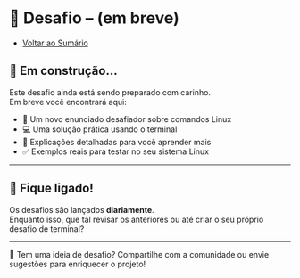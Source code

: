 # 🐧 Desafio – (em breve)  

- [Voltar ao Sumário](../SUMARIO.md)

## 🚧 Em construção...  
Este desafio ainda está sendo preparado com carinho.  
Em breve você encontrará aqui:  

- 🧩 Um novo enunciado desafiador sobre comandos Linux  
- 💻 Uma solução prática usando o terminal  
- 🧠 Explicações detalhadas para você aprender mais  
- ✅ Exemplos reais para testar no seu sistema Linux  

---

## 🔔 Fique ligado!  
Os desafios são lançados **diariamente**.  
Enquanto isso, que tal revisar os anteriores ou até criar o seu próprio desafio de terminal?  

---

💬 Tem uma ideia de desafio? Compartilhe com a comunidade ou envie sugestões para enriquecer o projeto!  
